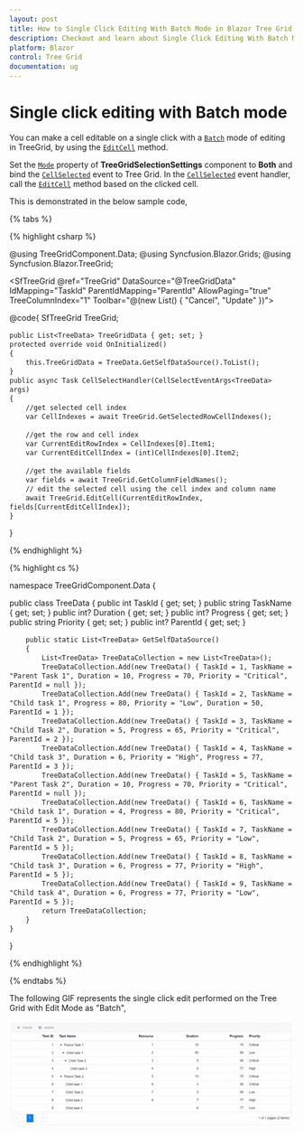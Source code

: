 ```yaml
---
layout: post
title: How to Single Click Editing With Batch Mode in Blazor Tree Grid Component | Syncfusion
description: Checkout and learn about Single Click Editing With Batch Mode in Blazor Tree Grid component of Syncfusion, and more details.
platform: Blazor
control: Tree Grid
documentation: ug
---
```


# Single click editing with Batch mode

You can make a cell editable on a single click with a [`Batch`](https://blazor.syncfusion.com/documentation/treegrid/edit/#batch) mode of editing in TreeGrid, by using the [`EditCell`](https://help.syncfusion.com/cr/blazor/Syncfusion.Blazor.TreeGrid.SfTreeGrid-1.html#Syncfusion_Blazor_TreeGrid_SfTreeGrid_1_EditCell_System_Double_System_String_) method.

Set the [`Mode`](https://help.syncfusion.com/cr/blazor/Syncfusion.Blazor.TreeGrid.TreeGridSelectionSettings.html#Syncfusion_Blazor_TreeGrid_TreeGridSelectionSettings_Mode) property of **TreeGridSelectionSettings** component to **Both** and bind the [`CellSelected`](https://help.syncfusion.com/cr/blazor/Syncfusion.Blazor.TreeGrid.TreeGridEvents-1.html#Syncfusion_Blazor_TreeGrid_TreeGridEvents_1_CellSelected) event to Tree Grid. In the [`CellSelected`](https://help.syncfusion.com/cr/blazor/Syncfusion.Blazor.TreeGrid.TreeGridEvents-1.html#Syncfusion_Blazor_TreeGrid_TreeGridEvents_1_CellSelected) event handler, call the [`EditCell`](https://help.syncfusion.com/cr/blazor/Syncfusion.Blazor.TreeGrid.SfTreeGrid-1.html#Syncfusion_Blazor_TreeGrid_SfTreeGrid_1_EditCell_System_Double_System_String_) method based on the clicked cell.

This is demonstrated in the below sample code,

{% tabs %}

{% highlight csharp %}

@using TreeGridComponent.Data;
@using  Syncfusion.Blazor.Grids;
@using  Syncfusion.Blazor.TreeGrid;

<SfTreeGrid @ref="TreeGrid" DataSource="@TreeGridData" IdMapping="TaskId" ParentIdMapping="ParentId" AllowPaging="true" TreeColumnIndex="1" Toolbar="@(new List<string>() { "Cancel", "Update" })">
    <TreeGridEditSettings AllowEditing="true" Mode="Syncfusion.Blazor.TreeGrid.EditMode.Batch"></TreeGridEditSettings>
    <TreeGridSelectionSettings Mode="Syncfusion.Blazor.Grids.SelectionMode.Both"></TreeGridSelectionSettings>
    <TreeGridEvents CellSelected="CellSelectHandler" TValue="TreeData"></TreeGridEvents>
    <TreeGridColumns>
        <TreeGridColumn Field="TaskId" HeaderText="Task ID" IsPrimaryKey="true" Width="70" TextAlign="TextAlign.Right"></TreeGridColumn>
        <TreeGridColumn Field="TaskName" HeaderText="Task Name" Width="85"></TreeGridColumn>
        <TreeGridColumn Field="Resources" HeaderText="Resource" Width="70" TextAlign="TextAlign.Right"></TreeGridColumn>
        <TreeGridColumn Field="Duration" HeaderText="Duation" Width="70" TextAlign="TextAlign.Right"></TreeGridColumn>
        <TreeGridColumn Field="Progress" HeaderText="Progress" Width="70" TextAlign="TextAlign.Right"></TreeGridColumn>
        <TreeGridColumn Field="Priority" HeaderText="Priority" Width="70"></TreeGridColumn>
    </TreeGridColumns>
</SfTreeGrid>

@code{
    SfTreeGrid<TreeData> TreeGrid;

    public List<TreeData> TreeGridData { get; set; }
    protected override void OnInitialized()
    {
        this.TreeGridData = TreeData.GetSelfDataSource().ToList();
    }
    public async Task CellSelectHandler(CellSelectEventArgs<TreeData> args)
    {
        //get selected cell index
        var CellIndexes = await TreeGrid.GetSelectedRowCellIndexes();

        //get the row and cell index
        var CurrentEditRowIndex = CellIndexes[0].Item1;
        var CurrentEditCellIndex = (int)CellIndexes[0].Item2;

        //get the available fields
        var fields = await TreeGrid.GetColumnFieldNames();
        // edit the selected cell using the cell index and column name
        await TreeGrid.EditCell(CurrentEditRowIndex, fields[CurrentEditCellIndex]);
    }
}

{% endhighlight %}

{% highlight cs %}

namespace TreeGridComponent.Data {

public class TreeData
    {
        public int TaskId { get; set; }
        public string TaskName { get; set; }
        public int? Duration { get; set; }
        public int? Progress { get; set; }
        public string Priority { get; set; }
        public int? ParentId { get; set; }

        public static List<TreeData> GetSelfDataSource()
        {
            List<TreeData> TreeDataCollection = new List<TreeData>();
            TreeDataCollection.Add(new TreeData() { TaskId = 1, TaskName = "Parent Task 1", Duration = 10, Progress = 70, Priority = "Critical", ParentId = null });
            TreeDataCollection.Add(new TreeData() { TaskId = 2, TaskName = "Child task 1", Progress = 80, Priority = "Low", Duration = 50, ParentId = 1 });
            TreeDataCollection.Add(new TreeData() { TaskId = 3, TaskName = "Child Task 2", Duration = 5, Progress = 65, Priority = "Critical", ParentId = 2 });
            TreeDataCollection.Add(new TreeData() { TaskId = 4, TaskName = "Child task 3", Duration = 6, Priority = "High", Progress = 77, ParentId = 3 });
            TreeDataCollection.Add(new TreeData() { TaskId = 5, TaskName = "Parent Task 2", Duration = 10, Progress = 70, Priority = "Critical", ParentId = null });
            TreeDataCollection.Add(new TreeData() { TaskId = 6, TaskName = "Child task 1", Duration = 4, Progress = 80, Priority = "Critical", ParentId = 5 });
            TreeDataCollection.Add(new TreeData() { TaskId = 7, TaskName = "Child Task 2", Duration = 5, Progress = 65, Priority = "Low", ParentId = 5 });
            TreeDataCollection.Add(new TreeData() { TaskId = 8, TaskName = "Child task 3", Duration = 6, Progress = 77, Priority = "High", ParentId = 5 });
            TreeDataCollection.Add(new TreeData() { TaskId = 9, TaskName = "Child task 4", Duration = 6, Progress = 77, Priority = "Low", ParentId = 5 });
            return TreeDataCollection;
        }
    }
}

{% endhighlight %}

{% endtabs %}

The following GIF represents the single click edit performed on the Tree Grid with Edit Mode as "Batch",

![Custom control in toolbar](../images/single-click-edit.gif)